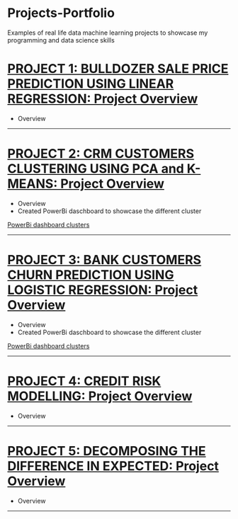 # Projects-Portfolio
Examples of real life data machine learning projects to showcase my programming and data science skills 

# [PROJECT 1: BULLDOZER SALE PRICE PREDICTION USING LINEAR REGRESSION: Project Overview](https://github.com/HermannJoel/Finance/tree/main/Bulldozer%20Sale%20Price%20Prediction)

* Overview

---

# [PROJECT 2: CRM CUSTOMERS CLUSTERING USING PCA and K-MEANS: Project Overview](https://github.com/HermannJoel/Finance/tree/main/Customers%20Clustering%20using%20K-Means)

* Overview
* Created PowerBi daschboard to showcase the different cluster

[PowerBi dashboard clusters](https://github.com/HermannJoel/Finance/blob/main/Customers%20Clustering%20using%20K-Means/Customers_Clusters_Dashboard.pbix)

---
# [PROJECT 3: BANK CUSTOMERS CHURN PREDICTION USING LOGISTIC REGRESSION: Project Overview](https://github.com/HermannJoel/Finance/tree/main/Bank_Customers_Churn_Prediction)

* Overview
* Created PowerBi daschboard to showcase the different cluster

[PowerBi dashboard clusters](https://github.com/HermannJoel/Finance/blob/main/Bank_Customers_Churn_Prediction/Bank_Customers_Churn.pbix)

---

# [PROJECT 4: CREDIT RISK MODELLING: Project Overview](https://github.com/HermannJoel/Finance/tree/main/Credit_Risk_Modeling)

* Overview

---

# [PROJECT 5: DECOMPOSING THE DIFFERENCE IN EXPECTED: Project Overview](https://github.com/HermannJoel/Finance/tree/main/Inflation_Expectation)

* Overview

---
